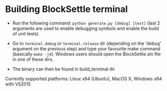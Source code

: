 # Building BlockSettle terminal

* Run the following command:
`python generate.py [debug] [test]`
(last 2 arguments are used to enable debugging symbols and enable the build of unit tests)

* Go to `terminal.debug` or `terminal.release` dir (depending on the 'debug' argument on the previous step) and type your favourite make command (basically `make -j4`). Windows users should open the BlockSettle.sln file in one of these dirs.

* The binary can then be found in build_terminal dir

Currently supported platforms: Linux x64 (Ubuntu), MacOS X, Windows x64 with VS2015
